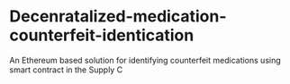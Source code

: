 # Decenratalized-medication-counterfeit-identication
An Ethereum based solution for identifying counterfeit medications using smart contract in the Supply C

